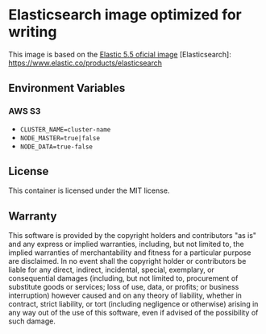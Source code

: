 # Elasticsearch image optimized for writing

This image is based on the [Elastic 5.5 oficial image](https://github.com/elastic/elasticsearch-docker/tree/5.5)
[Elasticsearch]: https://www.elastic.co/products/elasticsearch

## Environment Variables

### AWS S3

- `CLUSTER_NAME=cluster-name`
- `NODE_MASTER=true|false`
- `NODE_DATA=true-false`

## License

This container is licensed under the MIT license.

## Warranty

This software is provided by the copyright holders and contributors "as is" and
any express or implied warranties, including, but not limited to, the implied
warranties of merchantability and fitness for a particular purpose are
disclaimed. In no event shall the copyright holder or contributors be liable for
any direct, indirect, incidental, special, exemplary, or consequential damages
(including, but not limited to, procurement of substitute goods or services;
 loss of use, data, or profits; or business interruption) however caused and on
any theory of liability, whether in contract, strict liability, or tort
(including negligence or otherwise) arising in any way out of the use of this
software, even if advised of the possibility of such damage.
